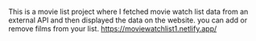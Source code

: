 This is a movie list project where I fetched movie watch list data from an external API and then displayed the data on the website. you can add or remove films from your list.                                                                                                                            https://moviewatchlist1.netlify.app/      
 
